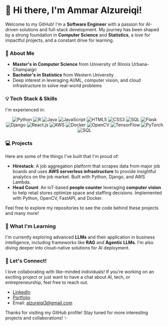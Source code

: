 # 👋 Hi there, I'm Ammar Alzureiqi!

Welcome to my GitHub! I'm a **Software Engineer** with a passion for AI-driven solutions and full-stack development. My journey has been shaped by a strong foundation in **Computer Science** and **Statistics**, a love for impactful projects, and a constant drive for learning.

### 🚀 About Me
- **Master's in Computer Science** from University of Illinois Urbana-Champaign
- **Bachelor's in Statistics** from Western University
- Deep interest in leveraging AI/ML, computer vision, and cloud infrastructure to solve real-world problems

### 💡 Tech Stack & Skills
I'm experienced in:

<div align="center">
  <img src="https://img.shields.io/badge/Python-3776AB?style=for-the-badge&logo=python&logoColor=white" alt="Python" />
  <img src="https://img.shields.io/badge/R-276DC3?style=for-the-badge&logo=r&logoColor=white" alt="R" />
  <img src="https://img.shields.io/badge/Java-007396?style=for-the-badge&logo=java&logoColor=white" alt="Java" />
  <img src="https://img.shields.io/badge/JavaScript-F7DF1E?style=for-the-badge&logo=javascript&logoColor=black" alt="JavaScript" />
  <img src="https://img.shields.io/badge/HTML5-E34F26?style=for-the-badge&logo=html5&logoColor=white" alt="HTML5" />
  <img src="https://img.shields.io/badge/CSS3-1572B6?style=for-the-badge&logo=css3&logoColor=white" alt="CSS3" />
  <img src="https://img.shields.io/badge/SQL-4479A1?style=for-the-badge&logo=postgresql&logoColor=white" alt="SQL" />
  <img src="https://img.shields.io/badge/Flask-000000?style=for-the-badge&logo=flask&logoColor=white" alt="Flask" />
  <img src="https://img.shields.io/badge/Django-092E20?style=for-the-badge&logo=django&logoColor=white" alt="Django" />
  <img src="https://img.shields.io/badge/React-61DAFB?style=for-the-badge&logo=react&logoColor=black" alt="React.js" />
  <img src="https://img.shields.io/badge/AWS-232F3E?style=for-the-badge&logo=amazon-aws&logoColor=white" alt="AWS" />
  <img src="https://img.shields.io/badge/Docker-2496ED?style=for-the-badge&logo=docker&logoColor=white" alt="Docker" />
  <img src="https://img.shields.io/badge/OpenCV-5C3EE8?style=for-the-badge&logo=opencv&logoColor=white" alt="OpenCV" />
  <img src="https://img.shields.io/badge/TensorFlow-FF6F00?style=for-the-badge&logo=tensorflow&logoColor=white" alt="TensorFlow" />
  <img src="https://img.shields.io/badge/PyTorch-EE4C2C?style=for-the-badge&logo=pytorch&logoColor=white" alt="PyTorch" />
  <img src="https://img.shields.io/badge/MySQL-4479A1?style=for-the-badge&logo=mysql&logoColor=white" alt="SQL" />
</div>

### 💻 Projects
Here are some of the things I've built that I'm proud of:
- **Hirestack**: A job aggregation platform that scrapes data from major job boards and uses **AWS serverless infrastructure** to provide insightful analytics on the job market. Built with Python, Django, and AWS Lambda.
- **Head Count**: An IoT-based **people counter** leveraging **computer vision** to help retail stores optimize space and staffing decisions. Implemented with Python, OpenCV, FastAPI, and Docker.

Feel free to explore my repositories to see the code behind these projects and many more!

### 🌱 What I'm Learning
I'm currently exploring advanced **LLMs** and their application in business intelligence, including frameworks like **RAG** and **Agentic LLMs**. I'm also diving deeper into cloud-native solutions for AI deployment.

### 🤝 Let's Connect!
I love collaborating with like-minded individuals! If you're working on an exciting project or just want to have a chat about AI, tech, or entrepreneurship, feel free to reach out.
- [LinkedIn](https://linkedin.com/in/AmmarAlzureiqi)
- [Portfolio](https://ammaralzureiqi.github.io/)
- Email: alzureiqi3@gmail.com

Thanks for visiting my GitHub profile! Stay tuned for more interesting projects and collaborations! ✨

